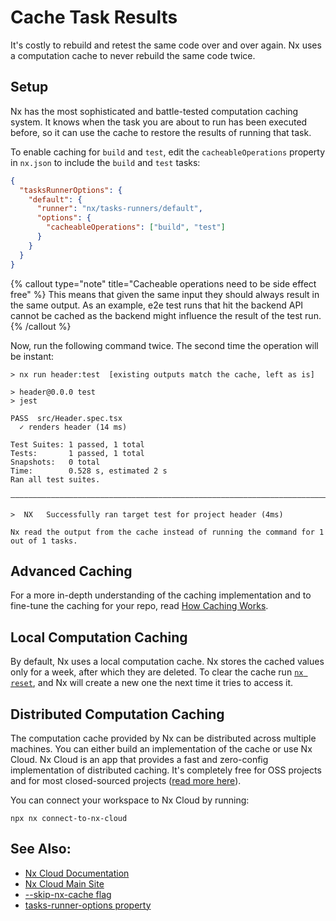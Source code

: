 # Cache Task Results

It's costly to rebuild and retest the same code over and over again. Nx uses a computation cache to never rebuild the
same code twice.

## Setup

Nx has the most sophisticated and battle-tested computation caching system. It knows when the task you are
about to run has been executed before, so it can use the cache to restore the results of running that task.

To enable caching for `build` and `test`, edit the `cacheableOperations` property in `nx.json` to include the `build` and `test` tasks:

```json {% fileName="nx.json" %}
{
  "tasksRunnerOptions": {
    "default": {
      "runner": "nx/tasks-runners/default",
      "options": {
        "cacheableOperations": ["build", "test"]
      }
    }
  }
}
```

{% callout type="note" title="Cacheable operations need to be side effect free" %}
This means that given the same input they should always result in
the same output. As an example, e2e test runs that hit the backend API cannot be cached as the backend might influence
the result of the test run.
{% /callout %}

Now, run the following command twice. The second time the operation will be instant:

```{% command="nx test header"%}
> nx run header:test  [existing outputs match the cache, left as is]

> header@0.0.0 test
> jest

PASS  src/Header.spec.tsx
  ✓ renders header (14 ms)

Test Suites: 1 passed, 1 total
Tests:       1 passed, 1 total
Snapshots:   0 total
Time:        0.528 s, estimated 2 s
Ran all test suites.

———————————————————————————————————————————————————————————————————————————————————————————————————————————————————————

>  NX   Successfully ran target test for project header (4ms)

Nx read the output from the cache instead of running the command for 1 out of 1 tasks.
```

## Advanced Caching

For a more in-depth understanding of the caching implementation and to fine-tune the caching for your repo, read [How Caching Works](/concepts/how-caching-works).

## Local Computation Caching

By default, Nx uses a local computation cache. Nx stores the cached values only for a week, after which they
are deleted. To clear the cache run [`nx reset`](/nx/reset), and Nx will create a new one the next time it tries to access it.

## Distributed Computation Caching

The computation cache provided by Nx can be distributed across multiple machines. You can either build an implementation
of the cache or use Nx Cloud. Nx Cloud is an app that provides a fast and zero-config implementation of distributed
caching. It's completely free for OSS projects and for most closed-sourced
projects ([read more here](https://dev.to/nrwl/more-time-saved-for-free-with-nx-cloud-4a2j)).

You can connect your workspace to Nx Cloud by running:

```shell
npx nx connect-to-nx-cloud
```

## See Also:

- [Nx Cloud Documentation](/nx-cloud/intro/what-is-nx-cloud)
- [Nx Cloud Main Site](https://nx.app)
- [--skip-nx-cache flag](/nx/affected#skip-nx-cache)
- [tasks-runner-options property](/reference/nx-json#tasks-runner-options)
